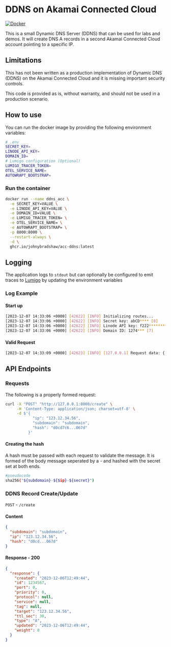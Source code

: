 # DDNS on Akamai Connected Cloud

[![Docker](https://github.com/johnybradshaw/acc-ddns/actions/workflows/docker-publish.yml/badge.svg)](https://github.com/johnybradshaw/acc-ddns/actions/workflows/docker-publish.yml)

This is a small Dynamic DNS Server (DDNS) that can be used for labs and demos. It will create DNS A records in a second Akamai Connected Cloud account pointing to a specific IP.

## Limitations

This has not been written as a production implementation of Dynamic DNS (DDNS) on the Akamai Connected Cloud and it is missing important security controls.

This code is provided as is, without warranty, and should not be used in a production scenario.

## How to use

You can run the docker image by providing the following environment variables:

```bash
# .env
SECRET_KEY=
LINODE_API_KEY=
DOMAIN_ID=
# Lumigo configuration (Optional)
LUMIGO_TRACER_TOKEN=
OTEL_SERVICE_NAME=
AUTOWRAPT_BOOTSTRAP=
```

### Run the container

```bash
docker run --name ddns_acc \
  -e SECRET_KEY=VALUE \
  -e LINODE_API_KEY=VALUE \
  -e DOMAIN_ID=VALUE \
  -e LUMIGO_TRACER_TOKEN= \
  -e OTEL_SERVICE_NAME= \
  -e AUTOWRAPT_BOOTSTRAP= \
  -p 8000:8000 \
  --restart-always \
  -d \
  ghcr.io/johnybradshaw/acc-ddns:latest
```

## Logging

The application logs to `stdout` but can optionally be configured to emit traces to [Lumigo](https://platform.lumigo.io/) by updating the environment variables

### Log Example

#### Start up

```bash
[2023-12-07 14:33:06 +0000] [42622] [INFO] Initializing routes...
[2023-12-07 14:33:06 +0000] [42622] [INFO] Secret key: abCD**** [8]
[2023-12-07 14:33:06 +0000] [42622] [INFO] Linode API key: f222************************************************************ [64]
[2023-12-07 14:33:06 +0000] [42622] [INFO] Domain ID: 1274*** [7]
```

#### Valid Request

```bash
[2023-12-07 14:33:09 +0000] [42623] [INFO] [127.0.0.1] Request data: {'subdomain': 'subdomain', 'ip': '123.12.34.56'}
```

## API Endpoints

### Requests

The following is a properly formed request:

```bash
curl -X "POST" "http://127.0.0.1:8000/create" \
     -H 'Content-Type: application/json; charset=utf-8' \
     -d $'{
            "ip": "123.12.34.56",
            "subdomain": "subdomain",
            "hash": "d0cd7c6...067d"
          }'
```

#### Creating the hash

A hash must be passed with each request to validate the message. It is formed of the body message seperated by a - and hashed with the secret set at both ends.

```bash
#pseudocode
sha256("${subdomain}-${$ip}-${secret}")
```

### DDNS Record Create/Update

`POST` - `/create`

#### Content

```json
{
  "subdomain": "subdomain",
  "ip": "123.12.34.56",
  "hash": "d0cd...067d"
}
```

#### Response - 200

```json
{
  "response": {
    "created": "2023-12-06T12:49:44",
    "id": 1234567,
    "port": 0,
    "priority": 0,
    "protocol": null,
    "service": null,
    "tag": null,
    "target": "123.12.34.56",
    "ttl_sec": 30,
    "type": "A",
    "updated": "2023-12-06T12:49:44",
    "weight": 0
  }
}
```
